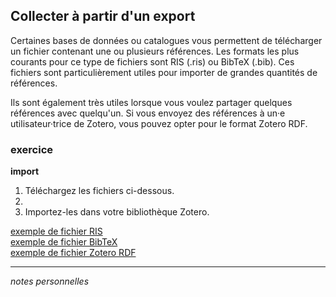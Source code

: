 ## Collecter à partir d'un export

Certaines bases de données ou catalogues vous permettent de télécharger un fichier contenant une ou plusieurs références. Les formats les plus courants pour ce type de fichiers sont RIS (.ris) ou BibTeX (.bib). Ces fichiers sont particulièrement utiles pour importer de grandes quantités de références.

Ils sont également très utiles lorsque vous voulez partager quelques références avec quelqu'un. Si vous envoyez des références à un·e utilisateur·trice de Zotero, vous pouvez opter pour le format Zotero RDF.

### exercice

**import**

1. Téléchargez les fichiers ci-dessous.
2. 
3. Importez-les dans votre bibliothèque Zotero.

[exemple de fichier RIS](https://github.com/grolimur/zotero-id/blob/master/refs/import-ris.ris)   
[exemple de fichier BibTeX](https://github.com/grolimur/zotero-id/blob/master/refs/import-bibtex.bib)   
[exemple de fichier Zotero RDF](https://github.com/grolimur/zotero-id/blob/master/refs/import-zotero-rdf.rdf)   

---

*notes personnelles*
